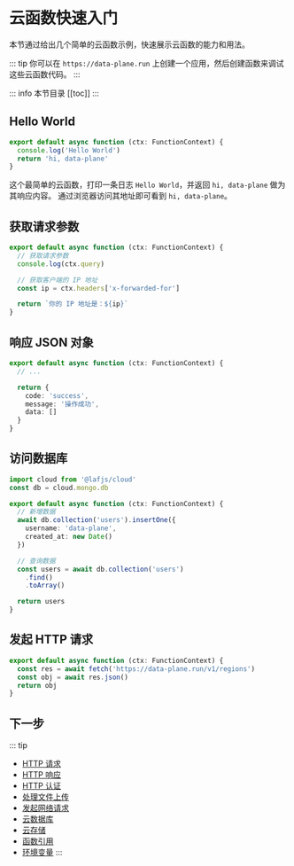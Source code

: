 

# 云函数快速入门

本节通过给出几个简单的云函数示例，快速展示云函数的能力和用法。

::: tip
你可以在 `https://data-plane.run` 上创建一个应用，然后创建函数来调试这些云函数代码。
:::

::: info 本节目录
[[toc]]
:::

## Hello World

```typescript
export default async function (ctx: FunctionContext) {
  console.log('Hello World')
  return 'hi, data-plane'
}
```

这个最简单的云函数，打印一条日志 `Hello World`，并返回 `hi, data-plane` 做为其响应内容。
通过浏览器访问其地址即可看到 `hi, data-plane`。

## 获取请求参数

```typescript
export default async function (ctx: FunctionContext) {
  // 获取请求参数
  console.log(ctx.query)

  // 获取客户端的 IP 地址
  const ip = ctx.headers['x-forwarded-for']

  return `你的 IP 地址是：${ip}`
}
```

## 响应 JSON 对象

```typescript
export default async function (ctx: FunctionContext) {
  // ...

  return {
    code: 'success',
    message: '操作成功',
    data: []
  }
}
```

## 访问数据库

```typescript
import cloud from '@lafjs/cloud'
const db = cloud.mongo.db

export default async function (ctx: FunctionContext) {
  // 新增数据
  await db.collection('users').insertOne({
    username: 'data-plane',
    created_at: new Date()
  })

  // 查询数据
  const users = await db.collection('users')
    .find()
    .toArray()

  return users
}
```

## 发起 HTTP 请求

```typescript
export default async function (ctx: FunctionContext) {
  const res = await fetch('https://data-plane.run/v1/regions')
  const obj = await res.json()
  return obj
}
```

## 下一步
::: tip
- [HTTP 请求](./request.md)
- [HTTP 响应](./response.md)
- [HTTP 认证](./auth.md)
- [处理文件上传](./files.md)
- [发起网络请求](./fetch.md)
- [云数据库](../cloud-database/index.md)
- [云存储](../cloud-storage/index.md)
- [函数引用](./import.md)
- [环境变量](./env.md)
:::










